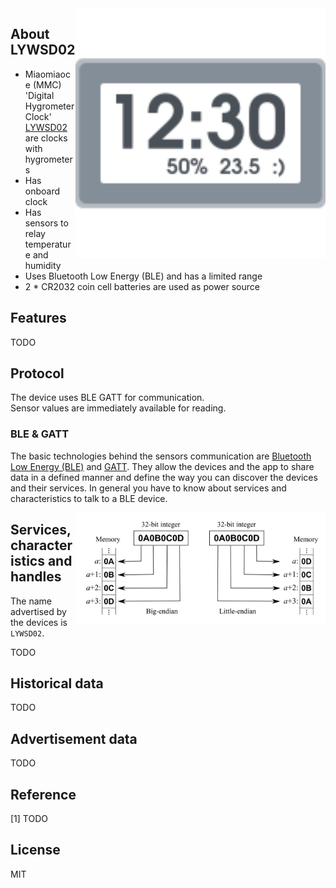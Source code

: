 
<img src="hygrotemp_clock.svg" width="400px" alt="Digital Hygrometer Clock" align="right" />

## About LYWSD02

* Miaomiaoce (MMC) 'Digital Hygrometer Clock' [LYWSD02]() are clocks with hygrometers
* Has onboard clock
* Has sensors to relay temperature and humidity
* Uses Bluetooth Low Energy (BLE) and has a limited range
* 2 * CR2032 coin cell batteries are used as power source

## Features

TODO

## Protocol

The device uses BLE GATT for communication.  
Sensor values are immediately available for reading.  

### BLE & GATT

The basic technologies behind the sensors communication are [Bluetooth Low Energy (BLE)](https://en.wikipedia.org/wiki/Bluetooth_Low_Energy) and [GATT](https://www.bluetooth.com/specifications/gatt).
They allow the devices and the app to share data in a defined manner and define the way you can discover the devices and their services.
In general you have to know about services and characteristics to talk to a BLE device.

<img src="endianness.png" width="400px" alt="Endianness" align="right" />

## Services, characteristics and handles

The name advertised by the devices is `LYWSD02`.

TODO

## Historical data

TODO

## Advertisement data

TODO

## Reference

[1] TODO

## License

MIT
